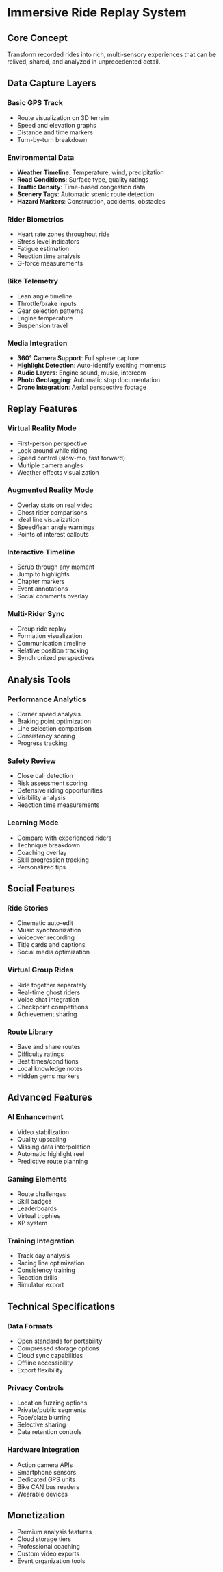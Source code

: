 # Immersive Ride Replay System

## Core Concept
Transform recorded rides into rich, multi-sensory experiences that can be relived, shared, and analyzed in unprecedented detail.

## Data Capture Layers

### Basic GPS Track
- Route visualization on 3D terrain
- Speed and elevation graphs
- Distance and time markers
- Turn-by-turn breakdown

### Environmental Data
- **Weather Timeline**: Temperature, wind, precipitation
- **Road Conditions**: Surface type, quality ratings
- **Traffic Density**: Time-based congestion data
- **Scenery Tags**: Automatic scenic route detection
- **Hazard Markers**: Construction, accidents, obstacles

### Rider Biometrics
- Heart rate zones throughout ride
- Stress level indicators
- Fatigue estimation
- Reaction time analysis
- G-force measurements

### Bike Telemetry
- Lean angle timeline
- Throttle/brake inputs
- Gear selection patterns
- Engine temperature
- Suspension travel

### Media Integration
- **360° Camera Support**: Full sphere capture
- **Highlight Detection**: Auto-identify exciting moments
- **Audio Layers**: Engine sound, music, intercom
- **Photo Geotagging**: Automatic stop documentation
- **Drone Integration**: Aerial perspective footage

## Replay Features

### Virtual Reality Mode
- First-person perspective
- Look around while riding
- Speed control (slow-mo, fast forward)
- Multiple camera angles
- Weather effects visualization

### Augmented Reality Mode
- Overlay stats on real video
- Ghost rider comparisons
- Ideal line visualization
- Speed/lean angle warnings
- Points of interest callouts

### Interactive Timeline
- Scrub through any moment
- Jump to highlights
- Chapter markers
- Event annotations
- Social comments overlay

### Multi-Rider Sync
- Group ride replay
- Formation visualization
- Communication timeline
- Relative position tracking
- Synchronized perspectives

## Analysis Tools

### Performance Analytics
- Corner speed analysis
- Braking point optimization
- Line selection comparison
- Consistency scoring
- Progress tracking

### Safety Review
- Close call detection
- Risk assessment scoring
- Defensive riding opportunities
- Visibility analysis
- Reaction time measurements

### Learning Mode
- Compare with experienced riders
- Technique breakdown
- Coaching overlay
- Skill progression tracking
- Personalized tips

## Social Features

### Ride Stories
- Cinematic auto-edit
- Music synchronization
- Voiceover recording
- Title cards and captions
- Social media optimization

### Virtual Group Rides
- Ride together separately
- Real-time ghost riders
- Voice chat integration
- Checkpoint competitions
- Achievement sharing

### Route Library
- Save and share routes
- Difficulty ratings
- Best times/conditions
- Local knowledge notes
- Hidden gems markers

## Advanced Features

### AI Enhancement
- Video stabilization
- Quality upscaling
- Missing data interpolation
- Automatic highlight reel
- Predictive route planning

### Gaming Elements
- Route challenges
- Skill badges
- Leaderboards
- Virtual trophies
- XP system

### Training Integration
- Track day analysis
- Racing line optimization
- Consistency training
- Reaction drills
- Simulator export

## Technical Specifications

### Data Formats
- Open standards for portability
- Compressed storage options
- Cloud sync capabilities
- Offline accessibility
- Export flexibility

### Privacy Controls
- Location fuzzing options
- Private/public segments
- Face/plate blurring
- Selective sharing
- Data retention controls

### Hardware Integration
- Action camera APIs
- Smartphone sensors
- Dedicated GPS units
- Bike CAN bus readers
- Wearable devices

## Monetization
- Premium analysis features
- Cloud storage tiers
- Professional coaching
- Custom video exports
- Event organization tools